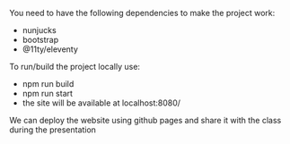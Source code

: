 You need to have the following dependencies to make the project work:
- nunjucks 
- bootstrap
- @11ty/eleventy

To run/build the project locally use:
- npm run build 
- npm run start 
- the site will be available at localhost:8080/

We can deploy the website using github pages and share it with the class during the presentation 
